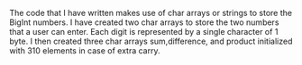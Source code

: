 The code that I have written makes use of char arrays or strings to store the
BigInt numbers. I have created two char arrays to store the two numbers that
a user can enter. Each digit is represented by a single character of 1 byte. I
then created three char arrays sum,difference, and product initialized with
310 elements in case of extra carry.
